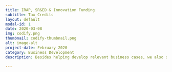 ```yaml
---
title: IRAP, SR&ED & Innovation Funding  
subtitle: Tax Credits
layout: default
modal-id: 1
date: 2020-03-08
img: codify.png
thumbnail: codify-thumbnail.png
alt: image-alt
project-date: February 2020
category: Business Development
description: Besides helping develop relevant business cases, we also supply the tools for achieving the tax rebate process deliverables. We employ data science for machine-learning-enabled analytics and cloud computing tools for record-keeping, knowledge management, and filing.   

---
```

